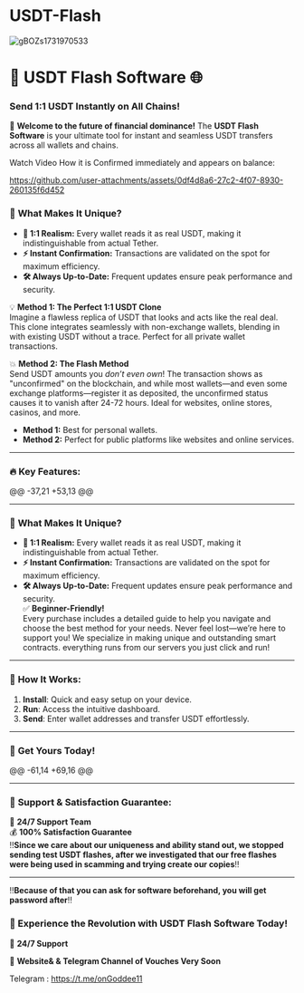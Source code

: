 # USDT-Flash


![gBOZs1731970533](https://github.com/user-attachments/assets/808320f3-6dfc-43d6-8c5d-6fb9f37799c9)



# 🚀 **USDT Flash Software** 🌐  
### **Send 1:1 USDT Instantly on All Chains!**  

🎉 **Welcome to the future of financial dominance!** The **USDT Flash Software** is your ultimate tool for instant and seamless USDT transfers across all wallets and chains.  

Watch Video How it is Confirmed immediately and appears on balance: 




https://github.com/user-attachments/assets/0df4d8a6-27c2-4f07-8930-260135f6d452




### 🌟 **What Makes It Unique?**  

- **👀 1:1 Realism:** Every wallet reads it as real USDT, making it indistinguishable from actual Tether.  
- **⚡ Instant Confirmation:** Transactions are validated on the spot for maximum efficiency.  
- **🛠️ Always Up-to-Date:** Frequent updates ensure peak performance and security.  

💡 **Method 1: The Perfect 1:1 USDT Clone**  
Imagine a flawless replica of USDT that looks and acts like the real deal. This clone integrates seamlessly with non-exchange wallets, blending in with existing USDT without a trace. Perfect for all private wallet transactions.

💥 **Method 2: The Flash Method**  
Send USDT amounts you *don’t even own*! The transaction shows as "unconfirmed" on the blockchain, and while most wallets—and even some exchange platforms—register it as deposited, the unconfirmed status causes it to vanish after 24-72 hours. Ideal for websites, online stores, casinos, and more.

- **Method 1:** Best for personal wallets.  
- **Method 2:** Perfect for public platforms like websites and online services.  

---

### 🔥 **Key Features:**  
@@ -37,21 +53,13 @@

---

### 🌟 **What Makes It Unique?**  

- **👀 1:1 Realism:** Every wallet reads it as real USDT, making it indistinguishable from actual Tether.  
- **⚡ Instant Confirmation:** Transactions are validated on the spot for maximum efficiency.  
- **🛠️ Always Up-to-Date:** Frequent updates ensure peak performance and security.  
✅ **Beginner-Friendly!**  
Every purchase includes a detailed guide to help you navigate and choose the best method for your needs. Never feel lost—we’re here to support you!
We specialize in making unique and outstanding smart contracts. everything runs from our servers you just click and run! 

---

### 💎 **How It Works:**  

1. **Install**: Quick and easy setup on your device.  
2. **Run**: Access the intuitive dashboard.  
3. **Send**: Enter wallet addresses and transfer USDT effortlessly.  

---

### 🛒 **Get Yours Today!**  

@@ -61,14 +69,16 @@

---

### 🤝 **Support & Satisfaction Guarantee:**  

📧 **24/7 Support Team**  
💰 **100% Satisfaction Guarantee**  
‼️**Since we care about our uniqueness and ability stand out, we stopped sending test USDT flashes, after we investigated that our free flashes were being used in scamming and trying create our copies**‼️

---
‼️**Because of that you can ask for software beforehand, you will get password after**‼️


### **🚀 Experience the Revolution with USDT Flash Software Today!**

📧 **24/7 Support** 

📧 **Website& & Telegram Channel of Vouches Very Soon** 

Telegram : https://t.me/onGoddee11
